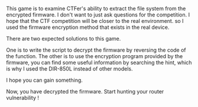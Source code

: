 This game is to examine CTFer's ability to extract the file system from the encrypted firmware. I don't want to just ask questions for the competition. I hope that the CTF competition will be closer to the real environment. so I used the firmware encryption method that exists in the real device.

There are two expected solutions to this game.

One is to write the script to decrypt the firmware by reversing the code of the function. The other is to use the encryption program provided by the firmware, you can find some useful information by searching the hint, which is why I used the DIR-850L instead of other models. 

I hope you can gain something.

Now, you have decrypted the firmware. Start hunting your router vulnerability !

